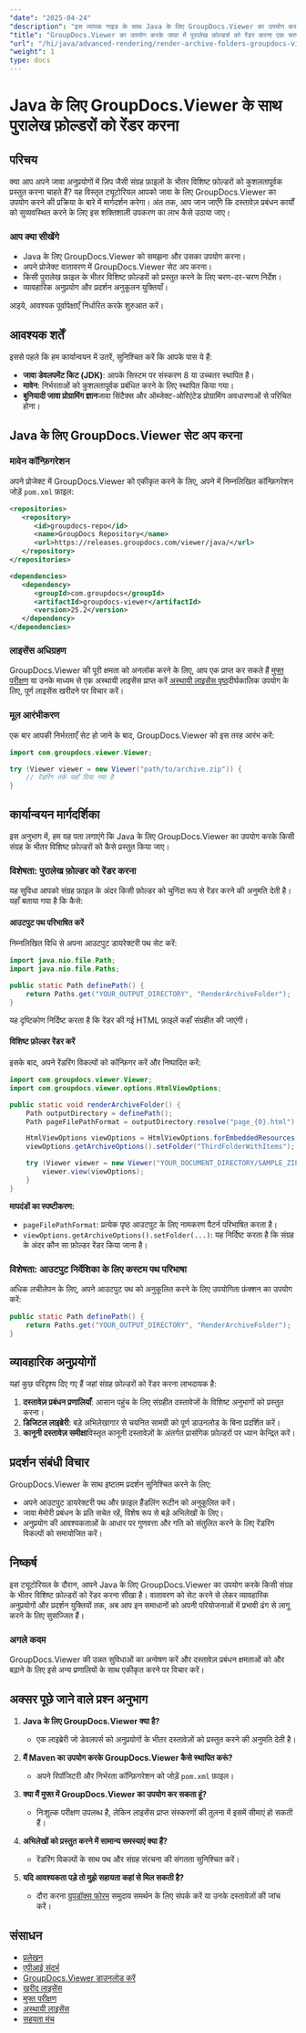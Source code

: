 ```yaml
---
"date": "2025-04-24"
"description": "इस व्यापक गाइड के साथ Java के लिए GroupDocs.Viewer का उपयोग करके संग्रह फ़ाइलों के भीतर विशिष्ट फ़ोल्डरों को प्रस्तुत करना सीखें।"
"title": "GroupDocs.Viewer का उपयोग करके जावा में पुरालेख फ़ोल्डर्स को रेंडर करना एक चरण-दर-चरण मार्गदर्शिका"
"url": "/hi/java/advanced-rendering/render-archive-folders-groupdocs-viewer-java/"
"weight": 1
type: docs
---
```

# Java के लिए GroupDocs.Viewer के साथ पुरालेख फ़ोल्डरों को रेंडर करना

## परिचय

क्या आप अपने जावा अनुप्रयोगों में ज़िप जैसी संग्रह फ़ाइलों के भीतर विशिष्ट फ़ोल्डरों को कुशलतापूर्वक प्रस्तुत करना चाहते हैं? यह विस्तृत ट्यूटोरियल आपको जावा के लिए GroupDocs.Viewer का उपयोग करने की प्रक्रिया के बारे में मार्गदर्शन करेगा। अंत तक, आप जान जाएँगे कि दस्तावेज़ प्रबंधन कार्यों को सुव्यवस्थित करने के लिए इस शक्तिशाली उपकरण का लाभ कैसे उठाया जाए।

### आप क्या सीखेंगे
- Java के लिए GroupDocs.Viewer को समझना और उसका उपयोग करना।
- अपने प्रोजेक्ट वातावरण में GroupDocs.Viewer सेट अप करना।
- किसी पुरालेख फ़ाइल के भीतर विशिष्ट फ़ोल्डरों को प्रस्तुत करने के लिए चरण-दर-चरण निर्देश।
- व्यावहारिक अनुप्रयोग और प्रदर्शन अनुकूलन युक्तियाँ।

आइये, आवश्यक पूर्वापेक्षाएँ निर्धारित करके शुरुआत करें।

## आवश्यक शर्तें

इससे पहले कि हम कार्यान्वयन में उतरें, सुनिश्चित करें कि आपके पास ये हैं:

- **जावा डेवलपमेंट किट (JDK)**: आपके सिस्टम पर संस्करण 8 या उच्चतर स्थापित है।
- **मावेन**: निर्भरताओं को कुशलतापूर्वक प्रबंधित करने के लिए स्थापित किया गया।
- **बुनियादी जावा प्रोग्रामिंग ज्ञान**जावा सिंटैक्स और ऑब्जेक्ट-ओरिएंटेड प्रोग्रामिंग अवधारणाओं से परिचित होना।

## Java के लिए GroupDocs.Viewer सेट अप करना

### मावेन कॉन्फ़िगरेशन

अपने प्रोजेक्ट में GroupDocs.Viewer को एकीकृत करने के लिए, अपने में निम्नलिखित कॉन्फ़िगरेशन जोड़ें `pom.xml` फ़ाइल:

```xml
<repositories>
   <repository>
      <id>groupdocs-repo</id>
      <name>GroupDocs Repository</name>
      <url>https://releases.groupdocs.com/viewer/java/</url>
   </repository>
</repositories>

<dependencies>
   <dependency>
      <groupId>com.groupdocs</groupId>
      <artifactId>groupdocs-viewer</artifactId>
      <version>25.2</version>
   </dependency>
</dependencies>
```

### लाइसेंस अधिग्रहण

GroupDocs.Viewer की पूरी क्षमता को अनलॉक करने के लिए, आप एक प्राप्त कर सकते हैं [मुफ्त परीक्षण](https://releases.groupdocs.com/viewer/java/) या उनके माध्यम से एक अस्थायी लाइसेंस प्राप्त करें [अस्थायी लाइसेंस पृष्ठ](https://purchase.groupdocs.com/temporary-license/)दीर्घकालिक उपयोग के लिए, पूर्ण लाइसेंस खरीदने पर विचार करें।

### मूल आरंभीकरण

एक बार आपकी निर्भरताएँ सेट हो जाने के बाद, GroupDocs.Viewer को इस तरह आरंभ करें:

```java
import com.groupdocs.viewer.Viewer;

try (Viewer viewer = new Viewer("path/to/archive.zip")) {
    // रेंडरिंग तर्क यहाँ दिया गया है
}
```

## कार्यान्वयन मार्गदर्शिका

इस अनुभाग में, हम यह पता लगाएंगे कि Java के लिए GroupDocs.Viewer का उपयोग करके किसी संग्रह के भीतर विशिष्ट फ़ोल्डरों को कैसे प्रस्तुत किया जाए।

### विशेषता: पुरालेख फ़ोल्डर को रेंडर करना

यह सुविधा आपको संग्रह फ़ाइल के अंदर किसी फ़ोल्डर को चुनिंदा रूप से रेंडर करने की अनुमति देती है। यहाँ बताया गया है कि कैसे:

#### आउटपुट पथ परिभाषित करें

निम्नलिखित विधि से अपना आउटपुट डायरेक्टरी पथ सेट करें:

```java
import java.nio.file.Path;
import java.nio.file.Paths;

public static Path definePath() {
    return Paths.get("YOUR_OUTPUT_DIRECTORY", "RenderArchiveFolder");
}
```
यह दृष्टिकोण निर्दिष्ट करता है कि रेंडर की गई HTML फ़ाइलें कहाँ संग्रहीत की जाएंगी।

#### विशिष्ट फ़ोल्डर रेंडर करें

इसके बाद, अपने रेंडरिंग विकल्पों को कॉन्फ़िगर करें और निष्पादित करें:

```java
import com.groupdocs.viewer.Viewer;
import com.groupdocs.viewer.options.HtmlViewOptions;

public static void renderArchiveFolder() {
    Path outputDirectory = definePath();
    Path pageFilePathFormat = outputDirectory.resolve("page_{0}.html");

    HtmlViewOptions viewOptions = HtmlViewOptions.forEmbeddedResources(pageFilePathFormat);
    viewOptions.getArchiveOptions().setFolder("ThirdFolderWithItems");

    try (Viewer viewer = new Viewer("YOUR_DOCUMENT_DIRECTORY/SAMPLE_ZIP_WITH_FOLDERS")) {
        viewer.view(viewOptions);
    }
}
```

**मापदंडों का स्पष्टीकरण:**
- `pageFilePathFormat`: प्रत्येक पृष्ठ आउटपुट के लिए नामकरण पैटर्न परिभाषित करता है।
- `viewOptions.getArchiveOptions().setFolder(...)`: यह निर्दिष्ट करता है कि संग्रह के अंदर कौन सा फ़ोल्डर रेंडर किया जाना है।

### विशेषता: आउटपुट निर्देशिका के लिए कस्टम पथ परिभाषा

अधिक लचीलेपन के लिए, अपने आउटपुट पथ को अनुकूलित करने के लिए उपयोगिता फ़ंक्शन का उपयोग करें:

```java
public static Path definePath() {
    return Paths.get("YOUR_OUTPUT_DIRECTORY", "RenderArchiveFolder");
}
```

## व्यावहारिक अनुप्रयोगों

यहां कुछ परिदृश्य दिए गए हैं जहां संग्रह फ़ोल्डरों को रेंडर करना लाभदायक है:

1. **दस्तावेज़ प्रबंधन प्रणालियाँ**: आसान पहुंच के लिए संग्रहीत दस्तावेजों के विशिष्ट अनुभागों को प्रस्तुत करना।
2. **डिजिटल लाइब्रेरी**: बड़े अभिलेखागार से चयनित सामग्री को पूर्ण डाउनलोड के बिना प्रदर्शित करें।
3. **कानूनी दस्तावेज़ समीक्षा**विस्तृत कानूनी दस्तावेज़ों के अंतर्गत प्रासंगिक फ़ोल्डरों पर ध्यान केन्द्रित करें।

## प्रदर्शन संबंधी विचार

GroupDocs.Viewer के साथ इष्टतम प्रदर्शन सुनिश्चित करने के लिए:
- अपने आउटपुट डायरेक्टरी पथ और फ़ाइल हैंडलिंग रूटीन को अनुकूलित करें।
- जावा मेमोरी प्रबंधन के प्रति सचेत रहें, विशेष रूप से बड़े अभिलेखों के लिए।
- अनुप्रयोग की आवश्यकताओं के आधार पर गुणवत्ता और गति को संतुलित करने के लिए रेंडरिंग विकल्पों को समायोजित करें।

## निष्कर्ष

इस ट्यूटोरियल के दौरान, आपने Java के लिए GroupDocs.Viewer का उपयोग करके किसी संग्रह के भीतर विशिष्ट फ़ोल्डरों को रेंडर करना सीखा है। वातावरण को सेट करने से लेकर व्यावहारिक अनुप्रयोगों और प्रदर्शन युक्तियों तक, अब आप इन समाधानों को अपनी परियोजनाओं में प्रभावी ढंग से लागू करने के लिए सुसज्जित हैं।

### अगले कदम
GroupDocs.Viewer की उन्नत सुविधाओं का अन्वेषण करें और दस्तावेज़ प्रबंधन क्षमताओं को और बढ़ाने के लिए इसे अन्य प्रणालियों के साथ एकीकृत करने पर विचार करें।

## अक्सर पूछे जाने वाले प्रश्न अनुभाग

1. **Java के लिए GroupDocs.Viewer क्या है?**
   - एक लाइब्रेरी जो डेवलपर्स को अनुप्रयोगों के भीतर दस्तावेज़ों को प्रस्तुत करने की अनुमति देती है।

2. **मैं Maven का उपयोग करके GroupDocs.Viewer कैसे स्थापित करूं?**
   - अपने रिपॉजिटरी और निर्भरता कॉन्फ़िगरेशन को जोड़ें `pom.xml` फ़ाइल।

3. **क्या मैं मुफ्त में GroupDocs.Viewer का उपयोग कर सकता हूं?**
   - निःशुल्क परीक्षण उपलब्ध है, लेकिन लाइसेंस प्राप्त संस्करणों की तुलना में इसमें सीमाएं हो सकती हैं।

4. **अभिलेखों को प्रस्तुत करने में सामान्य समस्याएं क्या हैं?**
   - रेंडरिंग विकल्पों के साथ पथ और संग्रह संरचना की संगतता सुनिश्चित करें।

5. **यदि आवश्यकता पड़े तो मुझे सहायता कहां से मिल सकती है?**
   - दौरा करना [ग्रुपडॉक्स फोरम](https://forum.groupdocs.com/c/viewer/9) समुदाय समर्थन के लिए संपर्क करें या उनके दस्तावेज़ों की जांच करें।

## संसाधन
- [प्रलेखन](https://docs.groupdocs.com/viewer/java/)
- [एपीआई संदर्भ](https://reference.groupdocs.com/viewer/java/)
- [GroupDocs.Viewer डाउनलोड करें](https://releases.groupdocs.com/viewer/java/)
- [खरीद लाइसेंस](https://purchase.groupdocs.com/buy)
- [मुफ्त परीक्षण](https://releases.groupdocs.com/viewer/java/)
- [अस्थायी लाइसेंस](https://purchase.groupdocs.com/temporary-license/)
- [सहयता मंच](https://forum.groupdocs.com/c/viewer/9)